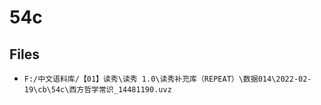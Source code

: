 # 54c

## Files

- `F:/中文语料库/【01】读秀\读秀 1.0\读秀补充库（REPEAT）\数据014\2022-02-19\cb\54c\西方哲学常识_14481190.uvz`
